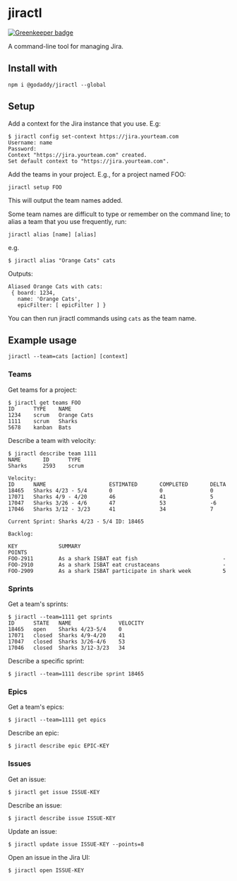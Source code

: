 # jiractl

[![Greenkeeper badge](https://badges.greenkeeper.io/godaddy/jiractl.svg)](https://greenkeeper.io/)

A command-line tool for managing Jira.

## Install with
```
npm i @godaddy/jiractl --global
```

## Setup

Add a context for the Jira instance that you use. E.g:

```console
$ jiractl config set-context https://jira.yourteam.com
Username: name
Password:
Context "https://jira.yourteam.com" created.
Set default context to "https://jira.yourteam.com".
```

Add the teams in your project. E.g., for a project named FOO:
```
jiractl setup FOO
```
This will output the team names added.

Some team names are difficult to type or remember on the command line; to alias a team that you use frequently, run:
```
jiractl alias [name] [alias]
```

e.g.
```console
$ jiractl alias "Orange Cats" cats

```
Outputs:
```
Aliased Orange Cats with cats:
 { board: 1234,
   name: 'Orange Cats',
   epicFilter: [ epicFilter ] }
```
You can then run jiractl commands using `cats` as the team name.

## Example usage

```
jiractl --team=cats [action] [context]
```

### Teams

Get teams for a project:
```console
$ jiractl get teams FOO
ID      TYPE    NAME
1234    scrum   Orange Cats
1111    scrum   Sharks
5678    kanban  Bats
```

Describe a team with velocity:
```console
$ jiractl describe team 1111
NAME       ID      TYPE
Sharks     2593    scrum

Velocity:
ID      NAME                    ESTIMATED       COMPLETED       DELTA
18465   Sharks 4/23 - 5/4       0               0               0
17071   Sharks 4/9 - 4/20       46              41              5
17047   Sharks 3/26 - 4/6       47              53              -6
17046   Sharks 3/12 - 3/23      41              34              7

Current Sprint: Sharks 4/23 - 5/4 ID: 18465

Backlog:

KEY             SUMMARY                                             POINTS
FOO-2911        As a shark ISBAT eat fish                           -
FOO-2910        As a shark ISBAT eat crustaceans                    -
FOO-2909        As a shark ISBAT participate in shark week          5
```

### Sprints

Get a team's sprints:

```console
$ jiractl --team=1111 get sprints
ID      STATE   NAME               VELOCITY
18465   open    Sharks 4/23-5/4    0
17071   closed  Sharks 4/9-4/20    41
17047   closed  Sharks 3/26-4/6    53
17046   closed  Sharks 3/12-3/23   34
```

Describe a specific sprint:

```console
$ jiractl --team=1111 describe sprint 18465
```

### Epics

Get a team's epics:

```console
$ jiractl --team=1111 get epics
```

Describe an epic:

```console
$ jiractl describe epic EPIC-KEY
```

### Issues

Get an issue:

```console
$ jiractl get issue ISSUE-KEY
```

Describe an issue:
```console
$ jiractl describe issue ISSUE-KEY
```

Update an issue:
```console
$ jiractl update issue ISSUE-KEY --points=8
```

Open an issue in the Jira UI:
```console
$ jiractl open ISSUE-KEY
```
